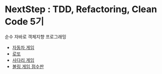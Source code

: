 # NextStep : TDD, Refactoring, Clean Code 5기
순수 자바로 객체지향 프로그래밍   

- [자동차 게임](java-racingcar)
- [로또](java-lotto)
- [사다리 게임](java-ladder)
- [볼링 게임 점수판](java-bowling)
